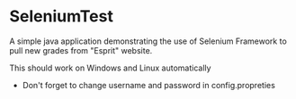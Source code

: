 # SeleniumTest

A simple java application demonstrating the use of Selenium Framework to pull new grades from "Esprit" website.

This should work on Windows and Linux automatically

  - Don't forget to change username and password in config.propreties
